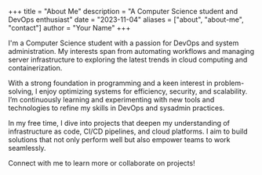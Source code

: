 +++
title = "About Me"
description = "A Computer Science student and DevOps enthusiast"
date = "2023-11-04"
aliases = ["about", "about-me", "contact"]
author = "Your Name"
+++

I'm a Computer Science student with a passion for DevOps and system administration. My interests span from automating workflows and managing server infrastructure to exploring the latest trends in cloud computing and containerization. 

With a strong foundation in programming and a keen interest in problem-solving, I enjoy optimizing systems for efficiency, security, and scalability. I’m continuously learning and experimenting with new tools and technologies to refine my skills in DevOps and sysadmin practices.

In my free time, I dive into projects that deepen my understanding of infrastructure as code, CI/CD pipelines, and cloud platforms. I aim to build solutions that not only perform well but also empower teams to work seamlessly.

Connect with me to learn more or collaborate on projects!
